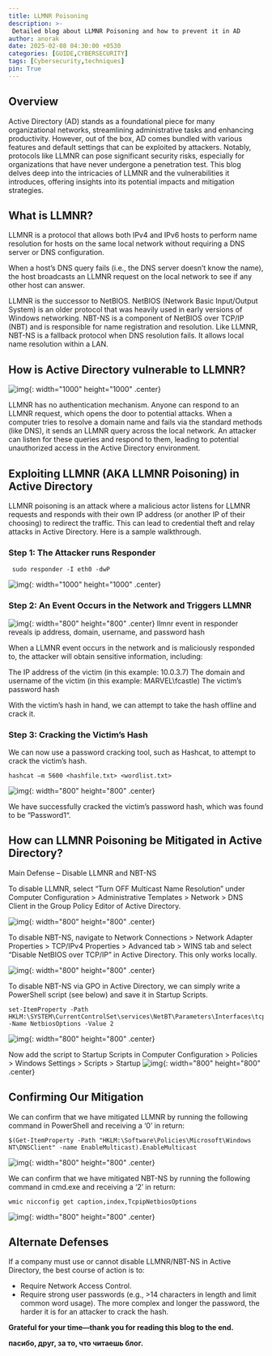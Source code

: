```yaml
---
title: LLMNR Poisoning
description: >-
 Detailed blog about LLMNR Poisoning and how to prevent it in AD
author: anorak
date: 2025-02-08 04:30:00 +0530
categories: [GUIDE,CYBERSECURITY]
tags: [Cybersecurity,techniques]
pin: True
---
```



## Overview

Active Directory (AD) stands as a foundational piece for many organizational networks, streamlining administrative tasks and enhancing productivity. However, out of the box, AD comes bundled with various features and default settings that can be exploited by attackers. Notably, protocols like LLMNR can pose significant security risks, especially for organizations that have never undergone a penetration test. This blog delves deep into the intricacies of LLMNR and the vulnerabilities it introduces, offering insights into its potential impacts and mitigation strategies.

## What is LLMNR?

LLMNR is a protocol that allows both IPv4 and IPv6 hosts to perform name resolution for hosts on the same local network without requiring a DNS server or DNS configuration.

When a host’s DNS query fails (i.e., the DNS server doesn’t know the name), the host broadcasts an LLMNR request on the local network to see if any other host can answer.

LLMNR is the successor to NetBIOS. NetBIOS (Network Basic Input/Output System) is an older protocol that was heavily used in early versions of Windows networking. NBT-NS is a component of NetBIOS over TCP/IP (NBT) and is responsible for name registration and resolution. Like LLMNR, NBT-NS is a fallback protocol when DNS resolution fails. It allows local name resolution within a LAN.

## How is Active Directory vulnerable to LLMNR?
![img](/assets/img/202502/llmnr-overview.png){: width="1000" height="1000"  .center}

LLMNR has no authentication mechanism. Anyone can respond to an LLMNR request, which opens the door to potential attacks. When a computer tries to resolve a domain name and fails via the standard methods (like DNS), it sends an LLMNR query across the local network. An attacker can listen for these queries and respond to them, leading to potential unauthorized access in the Active Directory environment.


## Exploiting LLMNR (AKA LLMNR Poisoning) in Active Directory

LLMNR poisoning is an attack where a malicious actor listens for LLMNR requests and responds with their own IP address (or another IP of their choosing) to redirect the traffic. This can lead to credential theft and relay attacks in Active Directory. Here is a sample walkthrough.
### Step 1: The Attacker runs Responder
    
   ```
    sudo responder -I eth0 -dwP
  ```
   ![img](/assets/img/202502/smb-3.png){: width="1000" height="1000"  .center}


### Step 2: An Event Occurs in the Network and Triggers LLMNR

 ![img](/assets/img/202502/llmnr-2-980x304.png){: width="800" height="800"  .center}
llmnr event in responder reveals ip address, domain, username, and password hash

When a LLMNR event occurs in the network and is maliciously responded to, the attacker will obtain sensitive information, including:

   The IP address of the victim (in this example: 10.0.3.7)
   The domain and username of the victim (in this example: MARVEL\fcastle)
   The victim’s password hash

With the victim’s hash in hand, we can attempt to take the hash offline and crack it.

### Step 3: Cracking the Victim’s Hash

We can now use a password cracking tool, such as Hashcat, to attempt to crack the victim’s hash.

``` hashcat –m 5600 <hashfile.txt> <wordlist.txt> ```

 ![img](/assets/img/202502/llmnr-3-1280x330.png){: width="800" height="800"  .center}

 

We have successfully cracked the victim’s password hash, which was found to be “Password1“.

## How can LLMNR Poisoning be Mitigated in Active Directory?

Main Defense – Disable LLMNR and NBT-NS

To disable LLMNR, select “Turn OFF Multicast Name Resolution” under Computer Configuration > Administrative Templates > Network > DNS Client in the Group Policy Editor of Active Directory.


 ![img](/assets/img/202502/llmnr-4-1280x554.png){: width="800" height="800"  .center}


 To disable NBT-NS, navigate to Network Connections > Network Adapter Properties > TCP/IPv4 Properties > Advanced tab > WINS tab and select “Disable NetBIOS over TCP/IP” in Active Directory. This only works locally.


 
 ![img](/assets/img/202502/llmnr-5-1280x674.png){: width="800" height="800"  .center}

 

To disable NBT-NS via GPO in Active Directory, we can simply write a PowerShell script (see below) and save it in Startup Scripts.

```
set-ItemProperty -Path HKLM:\SYSTEM\CurrentControlSet\services\NetBT\Parameters\Interfaces\tcpip* -Name NetbiosOptions -Value 2
```

 ![img](/assets/img/202502/llmnr-6-1280x744.png){: width="800" height="800"  .center}

 Now add the script to Startup Scripts in Computer Configuration > Policies > Windows Settings > Scripts > Startup
 ![img](/assets/img/202502/llmnr-7-1280x784.png){: width="800" height="800"  .center}

 
## Confirming Our Mitigation

We can confirm that we have mitigated LLMNR by running the following command in PowerShell and receiving a ‘0’ in return:
```
$(Get-ItemProperty -Path "HKLM:\Software\Policies\Microsoft\Windows NT\DNSClient" -name EnableMulticast).EnableMulticast
```
 ![img](/assets/img/202502/llmnr-8-1280x164.png){: width="800" height="800"  .center}

 

We can confirm that we have mitigated NBT-NS by running the following command in cmd.exe and receiving a ‘2’ in return:
```
wmic nicconfig get caption,index,TcpipNetbiosOptions
 ```
 ![img](/assets/img/202502/llmnr-9-1280x468.png){: width="800" height="800"  .center}


## Alternate Defenses

If a company must use or cannot disable LLMNR/NBT-NS in Active Directory, the best course of action is to:

  - Require Network Access Control.
  - Require strong user passwords (e.g., >14 characters in length and limit common word usage). The more complex and longer the password, the harder it is for an attacker to crack the hash.


**Grateful for your time—thank you for reading this blog to the end.**

**пасибо, друг, за то, что читаешь блог.**


 
